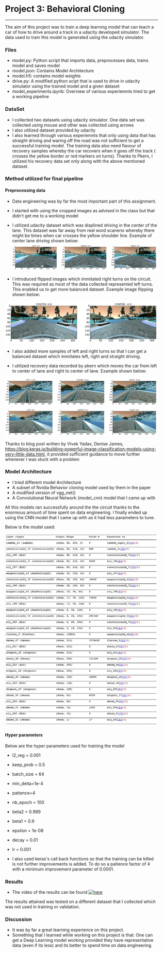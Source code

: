 # Project 3: Behavioral Cloning


---
The aim of this project was to train a deep learning model that can teach a car of how to drive around a track in a udacity developed simulator. The data used to train this model is generated using the udacity simulator.

### Files

* model.py: Python script that imports data, preprocesses data, trains model and saves model
* model.json: Contains Model Architecture
* model.h5: contains model weights
* drive.py: A modified python scipt that is used to drive in udacity simulator using the trained model and a given dataset
* model_experiments.ipynb: Overview of various experiemnts tried to get a working pipeline

### DataSet

* I collected two datasets using udacity simulator. One data set was collected using mouse and other was collected using arrows
* I also utilized dataset provided by udacity 
* I also learned through various experiemnts that only using data that has straight driving and waring off the road was not sufficient to get a successful training model. The training data also need flavour of recovery samples whereby the car recovers when it goes off the track ( crosses the yellow border or red markers on turns). Thanks to Pkern, I utilized his recovery data set only along with the above mentioned dataset.

### Method utilized for final pipeline

#### Preprocessing data 

* Data engineering was by far the most important part of this assignment. 
* I started with using the cropped images as advised in the class but that didn't get me to a working model
* I utilized udacity dataset which was displined driving in the center of the lane. This dataset was far away from real word scanerio whereby there might be times when car crosses the yellow shoulder line. Example of center lane driving shown below:
![center_lane](images/center_driving.png)
 
* I introduced flipped images which immitated right turns on the circuit. This was required as most of the data collected represented left turns. This enabled us to get more balanced dataset. Example image flipping shown below:

![flip image](images/image_flip.png)

* I also added more samples of left and right turns so that I can get a balanced dataset which immitates left, right and straight driving. 

* I utilized recovery data recorded by pkern which moves the car from left to center of lane and right to center of lane. Example shown below:

![right_to_center](images/right_to_center.png)
![left_to_center](images/left_to_center.png)



Thanks to blog post written by Vivek Yadav, Denise James, https://blog.keras.io/building-powerful-image-classification-models-using-very-little-data.html, it provided sufficient guidance to move further whenever I was stuck with a problem


### Model Architecture

* I tried different model Architecture
* A subset of Nvidia Behavior cloning model used by them in the paper
* A modified version of vgg_net()
* A Convolutional Neural Network (model_cnn) model that I came up with 

All this models ran successfully around the the circuit thanks to the enormous amount of time spent on data engineering. I finally ended up using the CNN model that I came up with as it had less parameters to tune. 

Below is the model used:

![Deep Learning Architecture used for Training](images/model.png)


#### Hyper parameters

Below are the hyper parameters used for training the model 

* l2_reg = 0.001
* keep_prob = 0.5
* batch_size = 64
* min_delta=1e-4
* patience=4
* nb_epoch = 100
* beta2 = 0.999
* beta1 = 0.9
* epsilon = 1e-08
* decay = 0.01
* lr = 0.001

* I also used keras's call back functions so that the training can be killed is not further improvements is added. To do so a patience factor of 4 with a minimum improvement parameter of 0.0001. 

### Results

* The video of the results can be found [![here](https://www.youtube.com/embed/68uVkE1-1-Q/0.jpg)](https://www.youtube.com/watch?v=68uVkE1-1-Q)

 The results attained was tested on a different dataset that I collected which was not used in training or validation.

### Discussion 

* It was by far a great learning experience on this project. 
* Something that I learned while working on this project is that: One can get a Deep Learning model working provided they have representative data (even if its less) and its better to spend time on data engineering.

